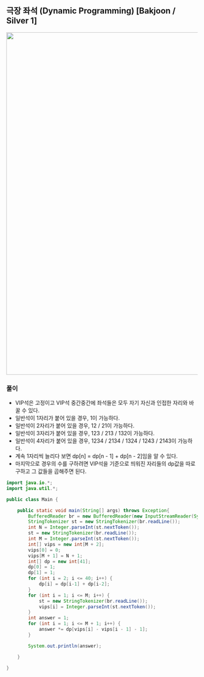 ## 극장 좌석 (Dynamic Programming) [Bakjoon / Silver 1]

<img src="https://user-images.githubusercontent.com/35963403/202464284-56c7aa6d-94fc-49ec-a25d-300bc822840f.png" width="900">

### 풀이

- VIP석은 고정이고 VIP석 중간중간에 좌석들은 모두 자기 자신과 인접한 자리와 바꿀 수 있다.
- 일반석이 1자리가 붙어 있을 경우, 1이 가능하다.
- 일반석이 2자리가 붙어 있을 경우, 12 / 21이 가능하다.
- 일반석이 3자리가 붙어 있을 경우, 123 / 213 / 132이 가능하다.
- 일반석이 4자리가 붙어 있을 경우, 1234 / 2134 / 1324 / 1243 / 2143이 가능하다.
- 계속 1자리씩 늘리다 보면 dp[n] = dp[n - 1] + dp[n - 2]임을 알 수 있다.
- 마지막으로 경우의 수를 구하려면 VIP석을 기준으로 띄워진 자리들의 dp값을 따로 구하고 그 값들을 곱해주면 된다.

```java
import java.io.*;
import java.util.*;

public class Main {

    public static void main(String[] args) throws Exception{
        BufferedReader br = new BufferedReader(new InputStreamReader(System.in));
        StringTokenizer st = new StringTokenizer(br.readLine());
        int N = Integer.parseInt(st.nextToken());
        st = new StringTokenizer(br.readLine());
        int M = Integer.parseInt(st.nextToken());
        int[] vips = new int[M + 2];
        vips[0] = 0;
        vips[M + 1] = N + 1;
        int[] dp = new int[41];
        dp[0] = 1;
        dp[1] = 1;
        for (int i = 2; i <= 40; i++) {
            dp[i] = dp[i-1] + dp[i-2];
        }
        for (int i = 1; i <= M; i++) {
            st = new StringTokenizer(br.readLine());
            vips[i] = Integer.parseInt(st.nextToken());
        }
        int answer = 1;
        for (int i = 1; i <= M + 1; i++) {
            answer *= dp[vips[i] - vips[i - 1] - 1];
        }

        System.out.println(answer);

    }

}
```